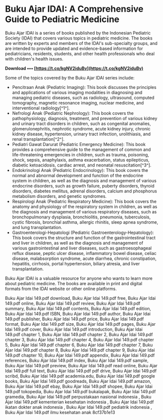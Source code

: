 # Buku Ajar IDAI: A Comprehensive Guide to Pediatric Medicine
 
Buku Ajar IDAI is a series of books published by the Indonesian Pediatric Society (IDAI) that covers various topics in pediatric medicine. The books are written by experts and members of the IDAI's sub-specialty groups, and are intended to provide updated and evidence-based information for pediatricians, residents, students, and other health professionals who deal with children's health issues.
 
**Download ••• [https://t.co/kgNV2iduBv](https://t.co/kgNV2iduBv)**


 
Some of the topics covered by the Buku Ajar IDAI series include:
 
- Pencitraan Anak (Pediatric Imaging): This book discusses the principles and applications of various imaging modalities in diagnosing and managing pediatric diseases, such as radiology, ultrasound, computed tomography, magnetic resonance imaging, nuclear medicine, and interventional radiology[^1^].
- Nefrologi Anak (Pediatric Nephrology): This book covers the pathophysiology, diagnosis, treatment, and prevention of various kidney and urinary tract disorders in children, such as congenital anomalies, glomerulonephritis, nephrotic syndrome, acute kidney injury, chronic kidney disease, hypertension, urinary tract infection, urolithiasis, and renal transplantation[^2^].
- Pediatri Gawat Darurat (Pediatric Emergency Medicine): This book provides a comprehensive guide to the management of common and life-threatening emergencies in children, such as trauma, poisoning, shock, sepsis, anaphylaxis, asthma exacerbation, status epilepticus, diabetic ketoacidosis, cardiac arrest, and neonatal resuscitation[^3^].
- Endokrinologi Anak (Pediatric Endocrinology): This book covers the normal and abnormal development and function of the endocrine system in children, as well as the diagnosis and management of various endocrine disorders, such as growth failure, puberty disorders, thyroid disorders, diabetes mellitus, adrenal disorders, calcium and phosphorus metabolism disorders, and genetic syndromes.
- Respirologi Anak (Pediatric Respiratory Medicine): This book covers the anatomy and physiology of the respiratory system in children, as well as the diagnosis and management of various respiratory diseases, such as bronchopulmonary dysplasia, bronchiolitis, pneumonia, tuberculosis, cystic fibrosis, bronchial asthma, allergic rhinitis, sleep apnea syndrome, and lung transplantation.
- Gastroenterologi-Hepatologi (Pediatric Gastroenterology-Hepatology): This book covers the structure and function of the gastrointestinal tract and liver in children,
as well as the diagnosis and management of various gastrointestinal and liver diseases,
such as gastroesophageal reflux disease,
peptic ulcer disease,
inflammatory bowel disease,
celiac disease,
malabsorption syndrome,
acute diarrhea,
chronic constipation,
hepatitis,
cirrhosis,
portal hypertension,
biliary atresia,
and liver transplantation.

Buku Ajar IDAI is a valuable resource for anyone who wants to learn more about pediatric medicine. The books are available in print and digital formats from the IDAI website or other online platforms.
 
Buku Ajar Idai 149.pdf download,  Buku Ajar Idai 149.pdf free,  Buku Ajar Idai 149.pdf online,  Buku Ajar Idai 149.pdf review,  Buku Ajar Idai 149.pdf summary,  Buku Ajar Idai 149.pdf contents,  Buku Ajar Idai 149.pdf edition,  Buku Ajar Idai 149.pdf ISBN,  Buku Ajar Idai 149.pdf author,  Buku Ajar Idai 149.pdf publisher,  Buku Ajar Idai 149.pdf price,  Buku Ajar Idai 149.pdf format,  Buku Ajar Idai 149.pdf size,  Buku Ajar Idai 149.pdf pages,  Buku Ajar Idai 149.pdf cover,  Buku Ajar Idai 149.pdf introduction,  Buku Ajar Idai 149.pdf chapter 1,  Buku Ajar Idai 149.pdf chapter 2,  Buku Ajar Idai 149.pdf chapter 3,  Buku Ajar Idai 149.pdf chapter 4,  Buku Ajar Idai 149.pdf chapter 5,  Buku Ajar Idai 149.pdf chapter 6,  Buku Ajar Idai 149.pdf chapter 7,  Buku Ajar Idai 149.pdf chapter 8,  Buku Ajar Idai 149.pdf chapter 9,  Buku Ajar Idai 149.pdf chapter 10,  Buku Ajar Idai 149.pdf appendix,  Buku Ajar Idai 149.pdf references,  Buku Ajar Idai 149.pdf index,  Buku Ajar Idai 149.pdf sample,  Buku Ajar Idai 149.pdf preview,  Buku Ajar Idai 149.pdf read online,  Buku Ajar Idai 149.pdf full text,  Buku Ajar Idai 149.pdf pdf drive,  Buku Ajar Idai 149.pdf scribd,  Buku Ajar Idai 149.pdf academia.edu,  Buku Ajar Idai 149.pdf google books,  Buku Ajar Idai 149.pdf goodreads,  Buku Ajar Idai 149.pdf amazon,  Buku Ajar Idai 149.pdf ebay,  Buku Ajar Idai 149.pdf shopee,  Buku Ajar Idai 149.pdf tokopedia,  Buku Ajar Idai 149.pdf bukalapak,  Buku Ajar Idai 149.pdf gramedia,  Buku Ajar Idai 149.pdf perpustakaan nasional indonesia ,  Buku Ajar Idai 149.pdf kementerian kesehatan indonesia ,  Buku Ajar Idai 149.pdf ikatan dokter anak indonesia ,  Buku Ajar Idai 149.pdf pediatrik indonesia ,  Buku Ajar Idai 149.pdf ilmu kesehatan anak
 8cf37b1e13
 

